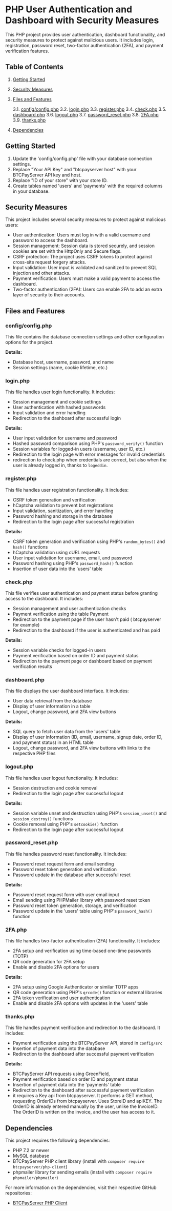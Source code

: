 # PHP User Authentication and Dashboard with Security Measures

This PHP project provides user authentication, dashboard functionality, and security measures to protect against malicious users. It includes login, registration, password reset, two-factor authentication (2FA), and payment verification features.

## Table of Contents

1. [Getting Started](#getting-started)
2. [Security Measures](#security-measures)
3. [Files and Features](#files-and-features)
   
   3.1. [config/config.php](#configconfigphp)
   3.2. [login.php](#loginphp)
   3.3. [register.php](#registerphp)
   3.4. [check.php](#checkphp)
   3.5. [dashboard.php](#dashboardphp)
   3.6. [logout.php](#logoutphp)
   3.7. [password\_reset.php](#password_resetphp)
   3.8. [2FA.php](#2faphp)
   3.9. [thanks.php](#thanksphp)
4. [Dependencies](#dependencies)

## Getting Started

1. Update the 'config/config.php' file with your database connection settings.
2. Replace "Your API Key" and "btcpayserver host" with your BTCPayServer API key and host.
3. Replace "ID of your store" with your store ID.
4. Create tables named 'users' and 'payments' with the required columns in your database.

## Security Measures

This project includes several security measures to protect against malicious users:

- User authentication: Users must log in with a valid username and password to access the dashboard.
- Session management: Session data is stored securely, and session cookies are set with the HttpOnly and Secure flags.
- CSRF protection: The project uses CSRF tokens to protect against cross-site request forgery attacks.
- Input validation: User input is validated and sanitized to prevent SQL injection and other attacks.
- Payment verification: Users must make a valid payment to access the dashboard.
- Two-factor authentication (2FA): Users can enable 2FA to add an extra layer of security to their accounts.

## Files and Features

### config/config.php

This file contains the database connection settings and other configuration options for the project.

**Details:**

- Database host, username, password, and name
- Session settings (name, cookie lifetime, etc.)

### login.php

This file handles user login functionality. It includes:

- Session management and cookie settings
- User authentication with hashed passwords
- Input validation and error handling
- Redirection to the dashboard after successful login

**Details:**

- User input validation for username and password
- Hashed password comparison using PHP's `password_verify()` function
- Session variables for logged-in users (username, user ID, etc.)
- Redirection to the login page with error messages for invalid credentials
- redirection to check.php when credentials are correct, but also when the user is already logged in, thanks to `logeddin`.
### register.php

This file handles user registration functionality. It includes:

- CSRF token generation and verification
- hCaptcha validation to prevent bot registrations
- Input validation, sanitization, and error handling
- Password hashing and storage in the database
- Redirection to the login page after successful registration

**Details:**

- CSRF token generation and verification using PHP's `random_bytes()` and `hash()` functions
- hCaptcha validation using cURL requests
- User input validation for username, email, and password
- Password hashing using PHP's `password_hash()` function
- Insertion of user data into the 'users' table

### check.php

This file verifies user authentication and payment status before granting access to the dashboard. It includes:

- Session management and user authentication checks
- Payment verification using the table Payment
- Redirection to the payment page if the user hasn't paid ( btcpayserver for example)
- Redirection to the dashboard if the user is authenticated and has paid

**Details:**

- Session variable checks for logged-in users
- Payment verification based on order ID and payment status
- Redirection to the payment page or dashboard based on payment verification results

### dashboard.php

This file displays the user dashboard interface. It includes:

- User data retrieval from the database
- Display of user information in a table
- Logout, change password, and 2FA view buttons

**Details:**

- SQL query to fetch user data from the 'users' table
- Display of user information (ID, email, username, signup date, order ID, and payment status) in an HTML table
- Logout, change password, and 2FA view buttons with links to the respective PHP files

### logout.php

This file handles user logout functionality. It includes:

- Session destruction and cookie removal
- Redirection to the login page after successful logout

**Details:**

- Session variable unset and destruction using PHP's `session_unset()` and `session_destroy()` functions
- Cookie removal using PHP's `setcookie()` function
- Redirection to the login page after successful logout

### password\_reset.php

This file handles password reset functionality. It includes:

- Password reset request form and email sending
- Password reset token generation and verification
- Password update in the database after successful reset

**Details:**

- Password reset request form with user email input
- Email sending using PHPMailer library with password reset token
- Password reset token generation, storage, and verification
- Password update in the 'users' table using PHP's `password_hash()` function

### 2FA.php

This file handles two-factor authentication (2FA) functionality. It includes:

- 2FA setup and verification using time-based one-time passwords (TOTP)
- QR code generation for 2FA setup
- Enable and disable 2FA options for users

**Details:**

- 2FA setup using Google Authenticator or similar TOTP apps
- QR code generation using PHP's `qrcode()` function or external libraries
- 2FA token verification and user authentication
- Enable and disable 2FA options with updates in the 'users' table

### thanks.php

This file handles payment verification and redirection to the dashboard. It includes:

- Payment verification using the BTCPayServer API, stored in `config/src`
- Insertion of payment data into the database
- Redirection to the dashboard after successful payment verification

**Details:**

- BTCPayServer API requests using GreenField, 
- Payment verification based on order ID and payment status
- Insertion of payment data into the 'payments' table
- Redirection to the dashboard after successful payment verification
- it requires a Key api from btcpayserver. It performs a GET method, requesting OrderIDs from btcpayserver. Uses StoreID and apiKEY. The OrderID is already entered manually by the user, unlike the InvoiceID. The OrderID is written on the invoice, and the user has access to it.

## Dependencies

This project requires the following dependencies:

- PHP 7.2 or newer
- MySQL database
- BTCPayServer PHP client library (install with `composer require btcpayserver/php-client`)
- phpmailer library for sending emails (install with `composer require phpmailer/phpmailer`)

For more information on the dependencies, visit their respective GitHub repositories:

- [BTCPayServer PHP Client](https://github.com/btcpayserver/btcpayserver-php-client)
